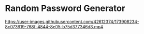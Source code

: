 # Random Password Generator


https://user-images.githubusercontent.com/42612374/173908234-8c073619-768f-4844-8e05-b75d377346d3.mp4

